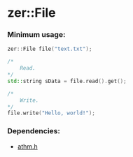# zer::File

### Minimum usage:
```cpp
zer::File file("text.txt");

/*
    Read.
*/
std::string sData = file.read().get();

/*
    Write.
*/
file.write("Hello, world!");
```

### Dependencies:
- [athm.h](https://github.com/ZERDICORP/athm-lib.git)
